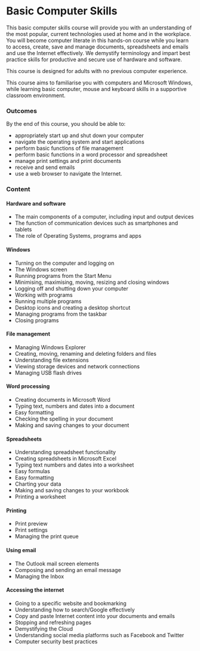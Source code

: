 # Basic Computer Skills

This basic computer skills course will provide you with an understanding of the most popular, current technologies used at home and in the workplace. You will become computer literate in this hands-on course while you learn to access, create, save and manage documents, spreadsheets and emails and use the Internet effectively. We demystify terminology and impart best practice skills for productive and secure use of hardware and software.

This course is designed for adults with no previous computer experience.

This course aims to familiarise you with computers and Microsoft Windows, while learning basic computer, mouse and keyboard skills in a supportive classroom environment.

### Outcomes
By the end of this course, you should be able to:

* appropriately start up and shut down your computer
* navigate the operating system and start applications
* perform basic functions of file management
* perform basic functions in a word processor and spreadsheet
* manage print settings and print documents
* receive and send emails
* use a web browser to navigate the Internet.
### Content
#### Hardware and software
* The main components of a computer, including input and output devices
* The function of communication devices such as smartphones and tablets
* The role of Operating Systems, programs and apps
#### Windows
* Turning on the computer and logging on
* The Windows screen
* Running programs from the Start Menu
* Minimising, maximising, moving, resizing and closing windows
* Logging off and shutting down your computer
* Working with programs
* Running multiple programs
* Desktop icons and creating a desktop shortcut
* Managing programs from the taskbar
* Closing programs
#### File management
* Managing Windows Explorer
* Creating, moving, renaming and deleting folders and files
* Understanding file extensions
* Viewing storage devices and network connections
* Managing USB flash drives
#### Word processing
* Creating documents in Microsoft Word
* Typing text, numbers and dates into a document
* Easy formatting
* Checking the spelling in your document
* Making and saving changes to your document
#### Spreadsheets
* Understanding spreadsheet functionality
* Creating spreadsheets in Microsoft Excel
* Typing text numbers and dates into a worksheet
* Easy formulas
* Easy formatting
* Charting your data
* Making and saving changes to your workbook
* Printing a worksheet
#### Printing
* Print preview
* Print settings
* Managing the print queue
#### Using email
* The Outlook mail screen elements
* Composing and sending an email message
* Managing the Inbox
#### Accessing the internet
* Going to a specific website and bookmarking
* Understanding how to search/Google effectively
* Copy and paste Internet content into your documents and emails
* Stopping and refreshing pages
* Demystifying the Cloud
* Understanding social media platforms such as Facebook and Twitter
* Computer security best practices

